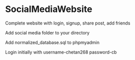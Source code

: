 # SocialMediaWebsite
Complete website with login, signup, share post, add friends

Add social media folder to your directory


Add normalized_database.sql to phpmyadmin

Login initially with username-chetan268
                     password-cb
